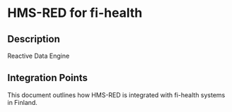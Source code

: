 # HMS-RED for fi-health

## Description

Reactive Data Engine

## Integration Points

This document outlines how HMS-RED is integrated with fi-health systems in Finland.
